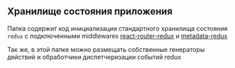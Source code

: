 ## Хранилище состояния приложения
Папка содержит код инициализации стандартного хранилища состояния `redux` с подключенными middlewares [react-router-redux](https://github.com/reactjs/react-router-redux/tree/4.0.x) и [metadata-redux](https://github.com/oknosoft/metadata.js/tree/master/packages/metadata-redux)

Так же, в этой папке можно размещать собственные генераторы действий и обработчики диспетчеризации событий redux
